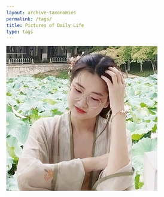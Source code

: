 ```yaml
---
layout: archive-taxonomies
permalink: /tags/
title: Pictures of Daily Life
type: tags
---
```

![本地路径](myself.png "相对路径演示")
